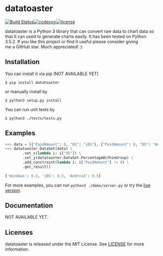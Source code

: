 # datatoaster
[![Build Status](https://travis-ci.org/abc612008/datatoaster.svg?branch=master)](https://travis-ci.org/abc612008/datatoaster)[![codecov](https://codecov.io/gh/abc612008/datatoaster/branch/master/graph/badge.svg)](https://codecov.io/gh/abc612008/datatoaster)[![license](https://img.shields.io/github/license/abc612008/datatoaster.svg)](https://github.com/abc612008/datatoaster/blob/master/LICENSE)

datatoaster is a Python 3 library that can convert raw data to chart data so that it can used to generate charts easily. It has been tested on Python 3.5.2. If you like this project or find it useful please consider giving me a GitHub star. Much appreciated! :)

## Installation
You can install it via pip (NOT AVAILABLE YET)
```
$ pip install datatoaster
```
or manually install by
```
$ python3 setup.py install
```
You can run unit tests by
```
$ python3 ./tests/tests.py
```

## Examples

```python
>>> data = [{"PaidAmount": 0, "OS": "iOS"}, {"PaidAmount": 0, "OS": "Android"}, {"PaidAmount": 301, "OS": "Android"}, {"PaidAmount": 0, "OS": "Windows"}, {"PaidAmount": 14, "OS": "Windows"}, {"PaidAmount": 56, "OS": "iOS"}, {"PaidAmount": 2, "OS": "Windows"}, {"PaidAmount": 0, "OS": "Windows"}]
>>> datatoaster.DataSet(data) \
        .set_x(lambda i: i["OS"]) \
        .set_y(datatoaster.DataSet.PercentageWithinGroup) \
        .add_constraint(lambda i: i["PaidAmount"] != 0) \
        .get_result()
        
{'Windows': 0.5, 'iOS': 0.5, 'Android': 0.5}
```

For more examples, you can run `python3 ./demo/server.py` or try the [live version](not_available_yet.com).

## Documentation

NOT AVAILABLE YET.

## Licenses

datatoaster is released under the MIT License. See [LICENSE](https://github.com/abc612008/datatoaster/blob/master/LICENSE) for more information.
